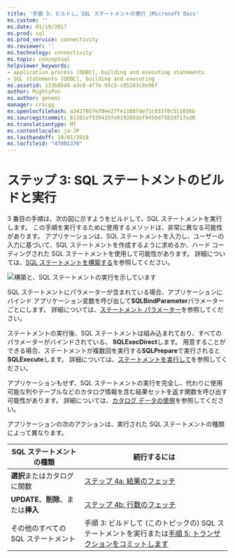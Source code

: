 ```yaml
---
title: '手順 3: ビルドし、SQL ステートメントの実行 |Microsoft Docs'
ms.custom: ''
ms.date: 01/19/2017
ms.prod: sql
ms.prod_service: connectivity
ms.reviewer: ''
ms.technology: connectivity
ms.topic: conceptual
helpviewer_keywords:
- application process [ODBC], building and executing statements
- SQL statements [ODBC], building and executing
ms.assetid: 133b8bd4-a3c8-4f7e-93c5-c05283c8e96f
author: MightyPen
ms.author: genemi
manager: craigg
ms.openlocfilehash: a3427057e70ee27fe1108fde71c833f0c511836b
ms.sourcegitcommit: 61381ef939415fe019285def9450d7583df1fed0
ms.translationtype: MT
ms.contentlocale: ja-JP
ms.lasthandoff: 10/01/2018
ms.locfileid: "47801370"
---
```

# <a name="step-3-build-and-execute-an-sql-statement"></a>ステップ 3: SQL ステートメントのビルドと実行
3 番目の手順は、次の図に示すようをビルドして、SQL ステートメントを実行します。 この手順を実行するために使用するメソッドは、非常に異なる可能性があります。 アプリケーションは、SQL ステートメントを入力し、ユーザーの入力に基づいて、SQL ステートメントを作成するように求めるか、ハード コーディングされた SQL ステートメントを使用して可能性があります。 詳細については、[SQL ステートメントを構築する](../../../odbc/reference/develop-app/constructing-sql-statements.md)を参照してください。  
  
 ![構築と、SQL ステートメントの実行を示しています](../../../odbc/reference/develop-app/media/pr13.gif "pr13")  
  
 SQL ステートメントにパラメーターが含まれている場合、アプリケーションにバインド アプリケーション変数を呼び出して**SQLBindParameter**パラメーターごとにします。 詳細については、[ステートメント パラメーター](../../../odbc/reference/develop-app/statement-parameters.md)を参照してください。  
  
 ステートメントの実行後、SQL ステートメントは組み込まれており、すべてのパラメーターがバインドされている、 **SQLExecDirect**します。 用意することができる場合、ステートメントが複数回を実行する**SQLPrepare**で実行されると**SQLExecute**します。 詳細については、[ステートメントを実行して](../../../odbc/reference/develop-app/executing-a-statement.md)を参照してください。  
  
 アプリケーションもせず、SQL ステートメントの実行を完全し、代わりに使用可能な列やテーブルなどのカタログ情報を含む結果セットを返す関数を呼び出す可能性があります。 詳細については、[カタログ データの使用](../../../odbc/reference/develop-app/uses-of-catalog-data.md)を参照してください。  
  
 アプリケーションの次のアクションは、実行された SQL ステートメントの種類によって異なります。  
  
|SQL ステートメントの種類|続行するには|  
|---------------------------|----------------|  
|**選択**またはカタログに関数|[ステップ 4a: 結果のフェッチ](../../../odbc/reference/develop-app/step-4a-fetch-the-results.md)|  
|**UPDATE**、**削除**、または**挿入**|[ステップ 4b: 行数のフェッチ](../../../odbc/reference/develop-app/step-4b-fetch-the-row-count.md)|  
|その他のすべての SQL ステートメント|手順 3: ビルドして (このトピックの) SQL ステートメントを実行または[手順 5: トランザクションをコミットします](../../../odbc/reference/develop-app/step-5-commit-the-transaction.md)|
